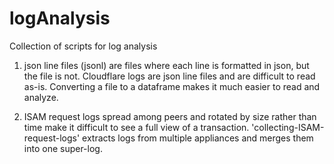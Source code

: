 # logAnalysis
Collection of scripts for log analysis

1. json line files (jsonl) are files where each line is formatted in json, but the file is not. Cloudflare logs are json line files and are difficult to read as-is. Converting a file to a dataframe makes it much easier to read and analyze.

2. ISAM request logs spread among peers and rotated by size rather than time make it difficult to see a full view of a transaction. 'collecting-ISAM-request-logs' extracts logs from multiple appliances and merges them into one super-log.
